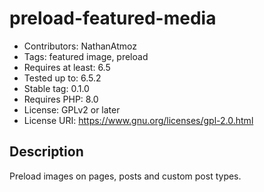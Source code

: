 # preload-featured-media

* Contributors: NathanAtmoz
* Tags: featured image, preload
* Requires at least: 6.5
* Tested up to: 6.5.2
* Stable tag: 0.1.0
* Requires PHP: 8.0
* License: GPLv2 or later
* License URI: https://www.gnu.org/licenses/gpl-2.0.html

Description
-----------
Preload images on pages, posts and custom post types.